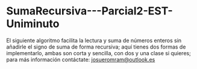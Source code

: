 # SumaRecursiva---Parcial2-EST-Uniminuto
El siguiente algoritmo facilita la lectura y suma de números enteros sin añadirle el signo de suma de forma recursiva; aquí tienes dos formas de implementarlo, ambas son corta y sencilla, con dos y una clase si quieres; para más información contáctate: josueromram@outlook.es
